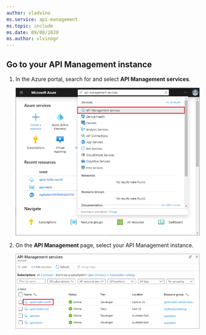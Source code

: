 ```yaml
---
author: vladvino
ms.service: api-management
ms.topic: include
ms.date: 09/08/2020
ms.author: vlvinogr
---
```

## Go to your API Management instance

1. In the Azure portal, search for and select **API Management services**.

   ![Select API Management services](media/api-management-navigate-to-instance/view-apim1.png)

1. On the **API Management** page, select your API Management instance.

   ![Select your API Management instance](media/api-management-navigate-to-instance/view-apim2.png)

